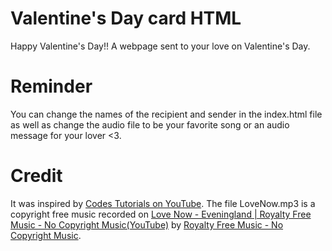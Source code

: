 # Valentine's Day card HTML
 Happy Valentine's Day!!
 A webpage sent to your love on Valentine's Day. 

# Reminder
 You can change the names of the recipient and sender in the index.html file as well as change the audio file to be your favorite song or an audio message for your lover <3.

# Credit  
 It was inspired by [Codes Tutorials on YouTube](https://youtu.be/q7F_0WJJD7g?si=7aRIzQAZBotmBJ5T).
 The file LoveNow.mp3 is a copyright free music recorded on [Love Now - Eveningland | Royalty Free Music - No Copyright Music(YouTube)](https://youtu.be/20LS-oFZceI?si=S4ez3lMyzqZEhqw9) by [Royalty Free Music - No Copyright Music](https://www.youtube.com/@RFM_NCM).
